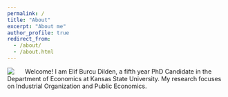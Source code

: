 ```yaml
---
permalink: /
title: "About"
excerpt: "About me"
author_profile: true
redirect_from: 
  - /about/
  - /about.html
---
```



<img class="img-responsive" style="float: left;margin-right: 25px;" src="/images/photo.jpg">

Welcome! I am Elif Burcu Dilden, a fifth year PhD Candidate in the Department of Economics at Kansas State University.  My research focuses on Industrial Organization and Public Economics.
